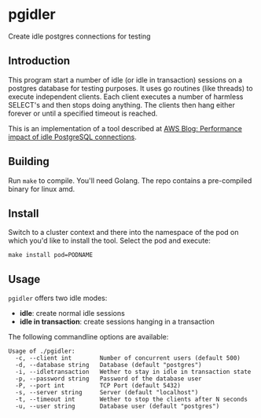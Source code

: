 # pgidler

Create idle postgres connections for testing

## Introduction

This program start a number of  idle (or idle in transaction) sessions
on a postgres database for testing purposes. It uses go routines (like
threads) to execute independent clients. Each client executes a number
of harmless SELECT's  and then stops doing anything.  The clients then
hang either forever or until a specified timeout is reached.

This is an implementation of a tool described at [AWS Blog: Performance impact of idle PostgreSQL connections](https://aws.amazon.com/blogs/database/performance-impact-of-idle-postgresql-connections/).

## Building

Run  `make`  to compile.  You'll  need  Golang.  The repo  contains  a
pre-compiled binary for linux amd.

## Install

Switch to a cluster context and there into the namespace of the pod on
which you'd like to install the tool. Select the pod and execute:

```
make install pod=PODNAME
```

## Usage

`pgidler` offers two idle modes:

- **idle**: create normal idle sessions
- **idle in transaction**: create sessions hanging in a transaction

The following commandline options are available:
```
Usage of ./pgidler:
  -c, --client int        Number of concurrent users (default 500)
  -d, --database string   Database (default "postgres")
  -i, --idletransaction   Wether to stay in idle in transaction state
  -p, --password string   Password of the database user
  -P, --port int          TCP Port (default 5432)
  -s, --server string     Server (default "localhost")
  -t, --timeout int       Wether to stop the clients after N seconds
  -u, --user string       Database user (default "postgres")
```
